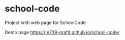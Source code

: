 # school-code
Project with web page for SchoolCode

Demo page https://m739-grafit.github.io/school-code/
